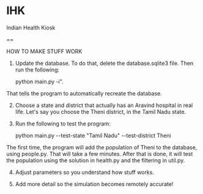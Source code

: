 IHK
===

Indian Health Kiosk

==

HOW TO MAKE STUFF WORK

1. Update the database. To do that, delete the database.sqlite3 file. Then run the following:

   python main.py -i".

That tells the program to automatically recreate the database.

2. Choose a state and district that actually has an Aravind hospital in real life. Let's say you choose the Theni district, in the Tamil Nadu state.

3. Run the following to test the program:

    python main.py --test-state "Tamil Nadu" --test-district Theni

The first time, the program will add the population of Theni to the database, using people.py. That will take a few minutes. After that is done, it will test the population using the solution in health.py and the filtering in util.py.

4. Adjust parameters so you understand how stuff works.

5. Add more detail so the simulation becomes remotely accurate!
